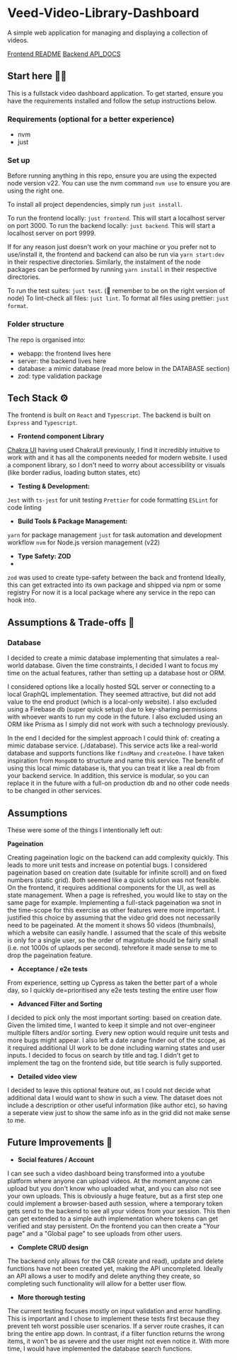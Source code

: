 # Veed-Video-Library-Dashboard

A simple web application for managing and displaying a collection of videos.

[Frontend README](./webapp/README.md)
[Backend API_DOCS](./server/README.md)

## Start here 👋🏼

This is a fullstack video dashboard application. To get started, ensure you have the requirements installed and follow the setup instructions below.

### Requirements (optional for a better experience)

- nvm
- just

### Set up

Before running anything in this repo, ensure you are using the expected node version v22.
You can use the nvm command `nvm use` to ensure you are using the right one.

To install all project dependencies, simply run `just install`.

To run the frontend locally: `just frontend`. This will start a localhost server on port 3000.
To run the backend locally: `just backend`. This will start a localhost server on port 9999.

If for any reason just doesn't work on your machine or you prefer not to use/install it, the frontend and backend can also be run via `yarn start:dev` in their respective directories. Similarly, the instalment of the node packages can be performed by running `yarn install` in their respective directories.

To run the test suites: `just test`. (🔔 remember to be on the right version of node)
To lint-check all files: `just lint`.
To format all files using prettier: `just format`.

### Folder structure

The repo is organised into:

- webapp: the frontend lives here
- server: the backend lives here
- database: a mimic database (read more below in the DATABASE section)
- zod: type validation package

## Tech Stack ⚙️

The frontend is built on `React` and `Typescript`.
The backend is built on `Express` and `Typescript`.

- **Frontend component Library**

[Chakra UI](https://chakra-ui.com/)
having used ChakraUI previously, I find it incredibly intuitive to work with and it has all the components needed for modern website. I used a component library, so I don't need to worry about accessibility or visuals (like border radius, loading button states, etc)

- **Testing & Development:**

`Jest` with `ts-jest` for unit testing
`Prettier` for code formatting
`ESLint` for code linting

- **Build Tools & Package Management:**

`yarn` for package management
`just` for task automation and development workflow
`nvm` for Node.js version management (v22)

- **Type Safety: ZOD**
- 
`zod` was used to create type-safety between the back and frontend
Ideally, this can get extracted into its own package and shipped via npm or some registry
For now it is a local package where any service in the repo can hook into.

## Assumptions & Trade-offs 📘

### Database

I decided to create a mimic database implementing that simulates a real-world database. Given the time constraints, I decided I want to focus my time on the actual features, rather than setting up a database host or ORM.

I considered options like a locally hosted SQL server or connecting to a local GraphQL implementation. They seemed attractive, but did not add value to the end product (which is a local-only website).
I also excluded using a Firebase db (super quick setup) due to key-sharing permissions with whoever wants to run my code in the future.
I also excluded using an ORM like Prisma as I simply did not work with such a technology previously.

In the end I decided for the simplest approach I could think of: creating a mimic database service. (./database). This service acts like a real-world database and supports functions like `findMany` and `createOne`. I have taken inspiration from `MongoDB` to structure and name this service.
The benefit of using this local mimic database is, that you can treat it like a real db from your backend service. In addition, this service is modular, so you can replace it in the future with a full-on production db and no other code needs to be changed in other services.

## Assumptions

These were some of the things I intentionally left out:

**Pageination**

Creating pageination logic on the backend can add complexity quickly. This leads to more unit tests and increase on potential bugs. I considered pageination based on creation date (suitable for infinite scroll) and on fixed numbers (static grid). Both seemed like a quick solution was not feasible.
On the frontend, it requires additional components for the UI, as well as state management. When a page is refreshed, you would like to stay on the same page for example.
Implementing a full-stack pageination wa snot in the time-scope for this exercise as other features were more important.
I justified this choice by assuming that the video grid does not necessarily need to be pageinated. At the moment it shows 50 videos (thumbnails), which a website can easily handle. I assumed that the scale of this website is only for a single user, so the order of magnitude should be fairly small (i.e. not 1000s of uplaods per second). tehrefore it made sense to me to drop the pageination feature.

- **Acceptance / e2e tests**

From experience, setting up Cypress as taken the better part of a whole day, so I quickly de=prioritised any e2e tests testing the entire user flow

- **Advanced Filter and Sorting**

I decided to pick only the most important sorting: based on creation date.
Given the limited time, I wanted to keep it simple and not over-engineer multiple filters and/or sorting. Every new option would require unit tests and more bugs might appear. I also left a date range finder out of the scope, as it required additional UI work to be done including warning states and user inputs.
I decided to focus on search by title and tag. I didn't get to implement the tag on the frontend side, but title search is fully supported.

- **Detailed video view**

I decided to leave this optional feature out, as I could not decide what additional data I would want to show in such a view. The dataset does not include a description or other useful information (like author etc), so having a seperate view just to show the same info as in the grid did not make sense to me.

## Future Improvements 🚀

- **Social features / Account**

I can see such a video dashboard being transformed into a youtube platform where anyone can upload videos. At the moment anyone can upload but you don't know who uploaded what, and you can also not see your own uploads.
This is obviously a huge feature, but as a first step one could implement a browser-based auth session, where a temporary token gets send to the backend to see all your videos from your session. This then can get extended to a simple auth implementation where tokens can get verified and stay persistent.
On the frontend you can then create a "Your page" and a "Global page" to see uploads from other users.

- **Complete CRUD design**

The backend only allows for the C&R (create and read), update and delete functions have not been created yet, making the API uncompleted. Ideally an API allows a user to modify and delete anything they create, so completing such functionality will allow for a better user flow.

- **More thorough testing**

The current testing focuses mostly on input validation and error handling. This is important and I chose to implement these tests first because they prevent teh worst possible user scenarios. If a server route crashes, it can bring the entire app down. In contrast, if a filter function returns the wrong items, it won't be as severe and the user might not even notice it.
With more time, I would have implemented the database search functions.

